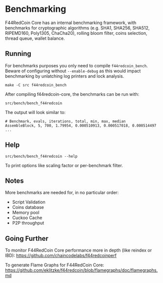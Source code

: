 Benchmarking
============

F44RedCoin Core has an internal benchmarking framework, with benchmarks
for cryptographic algorithms (e.g. SHA1, SHA256, SHA512, RIPEMD160, Poly1305, ChaCha20), rolling bloom filter, coins selection,
thread queue, wallet balance.

Running
---------------------

For benchmarks purposes you only need to compile `f44redcoin_bench`. Beware of configuring without `--enable-debug` as this would impact
benchmarking by unlatching log printers and lock analysis.

    make -C src f44redcoin_bench

After compiling f44redcoin-core, the benchmarks can be run with:

    src/bench/bench_f44redcoin

The output will look similar to:
```
# Benchmark, evals, iterations, total, min, max, median
AssembleBlock, 5, 700, 1.79954, 0.000510913, 0.000517018, 0.000514497
...
```

Help
---------------------

    src/bench/bench_f44redcoin --help

To print options like scaling factor or per-benchmark filter.

Notes
---------------------
More benchmarks are needed for, in no particular order:
- Script Validation
- Coins database
- Memory pool
- Cuckoo Cache
- P2P throughput

Going Further
--------------------

To monitor F44RedCoin Core performance more in depth (like reindex or IBD): https://github.com/chaincodelabs/f44redcoinperf

To generate Flame Graphs for F44RedCoin Core: https://github.com/eklitzke/f44redcoin/blob/flamegraphs/doc/flamegraphs.md
